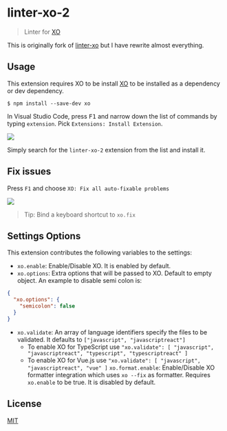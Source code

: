 # linter-xo-2

> Linter for [XO](https://github.com/sindresorhus/xo)

This is originally fork of [linter-xo](https://github.com/SamVerschueren/vscode-linter-xo) but I have rewrite almost everything.

## Usage

This extension requires XO to be install [XO](https://github.com/sindresorhus/xo) to be installed as a dependency or dev dependency.

```
$ npm install --save-dev xo
```

In Visual Studio Code, press <kbd>F1</kbd> and narrow down the list of commands by typing `extension`. Pick `Extensions: Install Extension`.

![](https://github.com/xlc/vscode-linter-xo/raw/master/media/screenshot.png)

Simply search for the `linter-xo-2` extension from the list and install it.

## Fix issues

Press `F1` and choose `XO: Fix all auto-fixable problems`

![](https://github.com/xlc/vscode-linter-xo/raw/master/xo/media/fix.gif)

> Tip: Bind a keyboard shortcut to `xo.fix`


## Settings Options

This extension contributes the following variables to the settings:

- `xo.enable`: Enable/Disable XO. It is enabled by default.
- `xo.options`: Extra options that will be passed to XO. Default to empty object. An example to disable semi colon is:

```json
{
  "xo.options": {
    "semicolon": false
  }
}
```
- `xo.validate`: An array of language identifiers specify the files to be validated. It defaults to `["javascript", "javascriptreact"]`
	- To enable XO for TypeScript use `"xo.validate": [ "javascript", "javascriptreact", "typescript", "typescriptreact" ]`
	- To enable XO for Vue.js use `"xo.validate": [ "javascript", "javascriptreact", "vue" ]`
`xo.format.enable`: Enable/Disable XO formatter integration which uses `xo --fix` as formatter. Requires `xo.enable` to be true. It is disabled by default.

## License

[MIT](https://github.com/xlc/vscode-linter-xo/blob/master/license)
